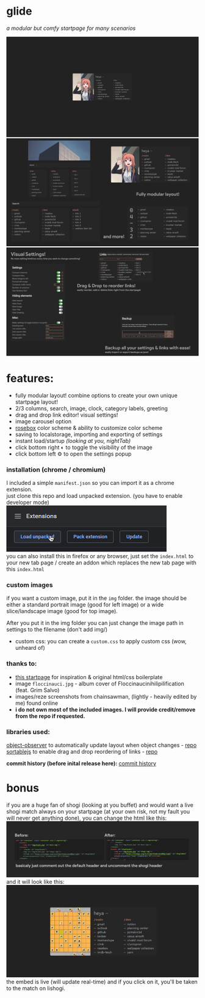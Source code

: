 # glide
*a modular but comfy startpage for many scenarios*  
  
![main](screenshots/main.png)
![layout](screenshots/layout.png)
![settings](screenshots/settings.png)
  
# features:
- fully modular layout! combine options to create your own unique startpage layout!  
- 2/3 columns, search, image, clock, category labels, greeting  
- drag and drop link editor! visual settings!
- image carousel option  
- [rosebox](https://github.com/KraXen72/rosebox) color scheme & ability to customize color scheme  
- saving to localstorage, importing and exporting of settings  
- instant load/startup *(looking at you, nightTab)*  
- click bottom right ◐ to toggle the visibility of the image  
- click bottom left ⚙ to open the settings popup 
  
### installation (chrome / chromium)
I included a simple ``manifest.json`` so you can import it as a chrome extension.  
just clone this repo and load unpacked extension. (you have to enable developer mode)    
![unpacked](screenshots/unpacked.png)  
you can also install this in firefox or any browser, just set the ``index.html`` to your new tab page / create an addon which replaces the new tab page with this ``index.html``

### custom images
if you want a custom image, put it in the ``img`` folder.
the image should be either a standard portrait image (good for left image) or a wide slice/landscape image (good for top image).   

After you put it in the img folder you can just change the image path in settings to the filename (don't add img/)
- custom css: you can create a `custom.css` to apply custom css (wow, unheard of)

### thanks to:
- [this startpage](https://github.com/WahyuHidayattz/startpage-new) for inspiration & original html/css boilerplate  
- image `floccinauci.jpg` - album cover of Floccinaucinihilipilification (feat. Grim Salvo)  
- images/reze screenshots from chainsawman, (lightly - heavily edited by me) found online  
- **i do not own most of the included images. I will provide credit/remove from the repo if requested.**
  
### libraries used:  
[object-observer](https://github.com/gullerya/object-observer/blob/main/src/object-observer.js) to automatically update layout when object changes - [repo](https://github.com/gullerya/object-observer)  
[sortablejs](http://sortablejs.github.io/Sortable/Sortable.js) to enable drag and drop reordering of links - [repo](https://github.com/SortableJS/Sortable)    
  
**commit history (before inital release here):** [commit history](https://github.com/KraXen72/startpage-new)

# bonus
if you are a huge fan of shogi (looking at you buffet) and would want a live shogi match always on your startpage (at your own risk, not my fault you will never get anything done), you can change the html  like this:
![howto](screenshots/shogi.png)  
and it will look like this:   
![shogiresult](screenshots/shogi2.png)  
the embed is live (will update real-time) and if you click on it, you'll be taken to the match on lishogi.